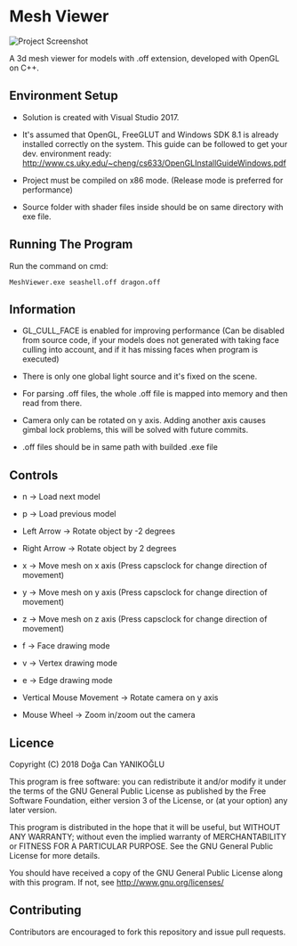 # Mesh Viewer

![Project Screenshot](https://image.ibb.co/cuWYRd/Screenshot.png)

A 3d mesh viewer for models with .off extension, developed with OpenGL on C++.

## Environment Setup

- Solution is created with Visual Studio 2017.

- It's assumed that OpenGL, FreeGLUT and Windows SDK 8.1 is already installed correctly on the system. This guide can be followed to get your dev. environment ready: http://www.cs.uky.edu/~cheng/cs633/OpenGLInstallGuideWindows.pdf

- Project must be compiled on x86 mode. (Release mode is preferred for performance)

- Source folder with shader files inside should be on same directory with exe file.

## Running The Program

Run the command on cmd:

`MeshViewer.exe seashell.off dragon.off`

## Information

- GL_CULL_FACE is enabled for improving performance (Can be disabled from source code, if your models does not generated with taking face culling into account, and if it has missing faces when program is executed)

- There is only one global light source and it's fixed on the scene.

- For parsing .off files, the whole .off file is mapped into memory and then read from there.

- Camera only can be rotated on y axis. Adding another axis causes gimbal lock problems, this will be solved with future commits.

- .off files should be in same path with builded .exe file

## Controls

- n -> Load next model

- p -> Load previous model

- Left Arrow -> Rotate object by -2 degrees

- Right Arrow -> Rotate object by 2 degrees

- x -> Move mesh on x axis (Press capsclock for change direction of movement)

- y -> Move mesh on y axis (Press capsclock for change direction of movement)

- z -> Move mesh on z axis (Press capsclock for change direction of movement)

- f -> Face drawing mode

- v -> Vertex drawing mode

- e -> Edge drawing mode

- Vertical Mouse Movement -> Rotate camera on y axis

- Mouse Wheel -> Zoom in/zoom out the camera

## Licence

Copyright (C) 2018 Doğa Can YANIKOĞLU

This program is free software: you can redistribute it and/or modify it under the terms of the GNU General Public License as published by the Free Software Foundation, either version 3 of the License, or (at your option) any later version.

This program is distributed in the hope that it will be useful, but WITHOUT ANY WARRANTY; without even the implied warranty of MERCHANTABILITY or FITNESS FOR A PARTICULAR PURPOSE. See the GNU General Public License for more details.

You should have received a copy of the GNU General Public License along with this program. If not, see http://www.gnu.org/licenses/

## Contributing

Contributors are encouraged to fork this repository and issue pull requests.
